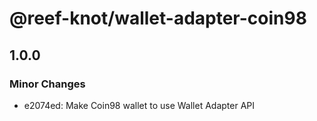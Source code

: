 # @reef-knot/wallet-adapter-coin98

## 1.0.0

### Minor Changes

- e2074ed: Make Coin98 wallet to use Wallet Adapter API
